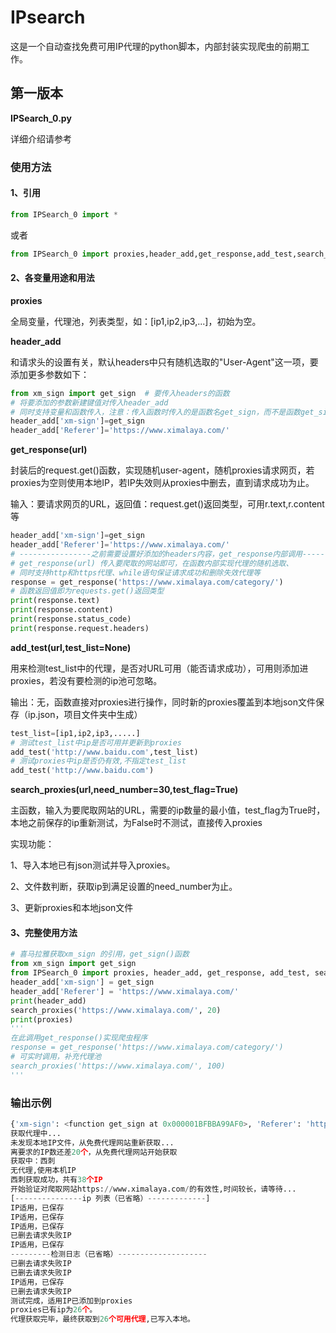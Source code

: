 # IPsearch
这是一个自动查找免费可用IP代理的python脚本，内部封装实现爬虫的前期工作。

## 第一版本

**IPSearch_0.py**

详细介绍请参考

### 使用方法

#### **1、引用**

```python
from IPSearch_0 import *
```

或者

```python
from IPSearch_0 import proxies,header_add,get_response,add_test,search_proxies
```

#### **2、各变量用途和用法** 

**proxies**

全局变量，代理池，列表类型，如：[ip1,ip2,ip3,...]，初始为空。

**header_add**

和请求头的设置有关，默认headers中只有随机选取的"User-Agent"这一项，要添加更多参数如下：

```python
from xm_sign import get_sign  # 要传入headers的函数
# 将要添加的参数新建键值对传入header_add
# 同时支持变量和函数传入，注意：传入函数时传入的是函数名get_sign，而不是函数get_sign()
header_add['xm-sign']=get_sign
header_add['Referer']='https://www.ximalaya.com/'
```

**get_response(url)**

封装后的request.get()函数，实现随机user-agent，随机proxies请求网页，若proxies为空则使用本地IP，若IP失效则从proxies中删去，直到请求成功为止。

输入：要请求网页的URL，返回值：request.get()返回类型，可用r.text,r.content等

```python
header_add['xm-sign']=get_sign
header_add['Referer']='https://www.ximalaya.com/'
# ----------------之前需要设置好添加的headers内容，get_response内部调用-----------------------
# get_response(url) 传入要爬取的网站即可，在函数内部实现代理的随机选取、
# 同时支持http和https代理、while语句保证请求成功和删除失效代理等
response = get_response('https://www.ximalaya.com/category/')
# 函数返回值即为requests.get()返回类型
print(response.text)
print(response.content)
print(response.status_code)
print(response.request.headers)
```

 **add_test(url,test_list=None)**

用来检测test_list中的代理，是否对URL可用（能否请求成功），可用则添加进proxies，若没有要检测的ip池可忽略。

输出：无，函数直接对proxies进行操作，同时新的proxies覆盖到本地json文件保存（ip.json，项目文件夹中生成）

```python
test_list=[ip1,ip2,ip3,.....]
# 测试test_list中ip是否可用并更新到proxies
add_test('http://www.baidu.com',test_list)
# 测试proxies中ip是否仍有效,不指定test_list
add_test('http://www.baidu.com')
```

**search_proxies(url,need_number=30,test_flag=True)**

 主函数，输入为要爬取网站的URL，需要的ip数量的最小值，test_flag为True时，本地之前保存的ip重新测试，为False时不测试，直接传入proxies

实现功能：

1、导入本地已有json测试并导入proxies。

2、文件数判断，获取ip到满足设置的need_number为止。

3、更新proxies和本地json文件

#### **3、完整使用方法**

```python
# 喜马拉雅获取xm_sign 的引用，get_sign()函数
from xm_sign import get_sign
from IPSearch_0 import proxies, header_add, get_response, add_test, search_proxies
header_add['xm-sign'] = get_sign
header_add['Referer'] = 'https://www.ximalaya.com/'
print(header_add)
search_proxies('https://www.ximalaya.com/', 20)
print(proxies)
'''
在此调用get_response()实现爬虫程序
response = get_response('https://www.ximalaya.com/category/')
# 可实时调用，补充代理池
search_proxies('https://www.ximalaya.com/', 100)
'''
```

### 输出示例

```python
{'xm-sign': <function get_sign at 0x000001BFBBA99AF0>, 'Referer': 'https://www.ximalaya.com/'}
获取代理中...
未发现本地IP文件，从免费代理网站重新获取...
离要求的IP数还差20个，从免费代理网站开始获取
获取中：西刺
无代理,使用本机IP
西刺获取成功，共有38个IP
开始验证对爬取网站https://www.ximalaya.com/的有效性,时间较长，请等待...
[---------------ip 列表（已省略）-------------]
IP适用，已保存
IP适用，已保存
IP适用，已保存
已删去请求失败IP
IP适用，已保存
---------检测日志（已省略）--------------------
已删去请求失败IP
已删去请求失败IP
IP适用，已保存
已删去请求失败IP
测试完成，适用IP已添加到proxies
proxies已有ip为26个。
代理获取完毕，最终获取到26个可用代理,已写入本地。
```

